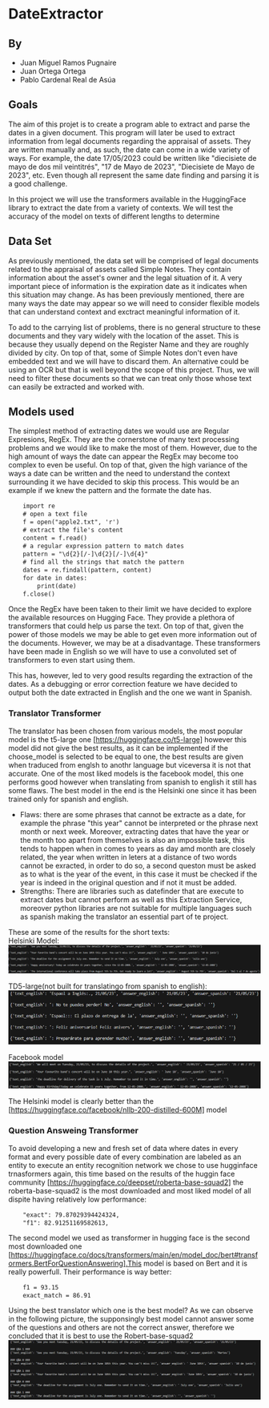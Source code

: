 # DateExtractor
## By
- Juan Miguel Ramos Pugnaire
- Juan Ortega Ortega
- Pablo Cardenal Real de Asúa

## Goals

The aim of this projet is to create a program able to extract and parse the dates in a given document. This program will later be used to extract information from legal documents regarding the appraisal of assets. They are written manually and, as such, the date can come in a wide variety of ways. For example, the date 17/05/2023 could be written like "diecisiete de mayo de dos mil veintitrés", "17 de Mayo de 2023", "Diecisiete de Mayo de 2023", etc. Even though all represent the same date finding and parsing it is a good challenge. 

In this project we will use the transformers available in the HuggingFace library to extract the date from a variety of contexts. We will test the accuracy of the model on texts of different lengths to determine 

## Data Set

As previously mentioned, the data set will be comprised of legal documents related to the appraisal of assets called Simple Notes. They contain information about the asset's owner and the legal situation of it. A very important piece of information is the expiration date as it indicates when this situation may change. As has been previously mentioned, there are many ways the date may appear so we will need to consider flexible models that can understand context and exctract meaningful information of it. 

To add to the carrying list of problems, there is no general structure to these documents and they vary widely with the location of the asset. This is because they usually depend on the Register Name and they are roughly divided by city. On top of that, some of Simple Notes don't even have embedded text and we will have to discard them. An alternative could be using an OCR but that is well beyond the scope of this project. Thus, we will need to filter these documents so that we can treat only those whose text can easily be extracted and worked with. 

## Models used

The simplest method of extracting dates we would use are Regular Expresions, RegEx. They are the cornerstone of many text processing problems and we would like to make the most of them. However, due to the high amount of ways the date can appear the RegEx may become too complex to even be useful. On top of that, given the high variance of the ways a date can be written and the need to understand the context surrounding it we have decided to skip this process. This would be an example if we knew the pattern and the formate the date has.  

```
    import re
    # open a text file
    f = open("apple2.txt", 'r')
    # extract the file's content
    content = f.read()
    # a regular expression pattern to match dates
    pattern = "\d{2}[/-]\d{2}[/-]\d{4}"
    # find all the strings that match the pattern
    dates = re.findall(pattern, content)
    for date in dates:
        print(date)
    f.close()
``` 

Once the RegEx have been taken to their limit we have decided to explore the available resources on Hugging Face. They provide a plethora of transformers that could help us parse the text. On top of that, given the power of those models we may be able to get even more information out of the documents. However, we may be at a disadvantage. These transformers have been made in English so we will have to use a convoluted set of transformers to even start using them. 

This has, however, led to very good results regarding the extraction of the dates. As a debugging or error correction feature we have decided to output both the date extracted in English and the one we want in Spanish. 

### Translator Transformer
The translator has been chosen from various models, the most popular model is the t5-large one [https://huggingface.co/t5-large] however this model did not give the best results, as it can be implemented if the choose_model is selected to be equal to one, the best results are given when traduced from englsh to anothr language but viceversa it is not that accurate. One of the most liked models is the facebook model, this one performs good however when translating from spanish to english it still has some flaws. The best model in the end is the Helsinki one since it has been trained only for spanish and english. 
- Flaws: there are some phrases that cannot be extracte as a date, for example the phrase "this year" cannot be interpreted or the phrase next month or next week. Moreover, extracting dates that
        have the year or the month too apart from themselves is also an impossible task, this tends to happen when in comes to years as day amd month are closely related, the year when written in leters at a distance of two words cannot be exracted, in order to do so, a second queston must be asked as to what is the year of the event, in this case it must be checked if the year is indeed in the original question and if not it must be added.
- Strengths: There are libraries such as datefinder that are execute to extract dates but cannot perform as well as this Extraction Service, moreover python libraries are not suitable for multiple languages such as spanish making the translator an essential part of te project.  

These are some of the results for the short texts:  
Helsinki Model:  
![Helsinki Testig](./img/HelsinkiModel.png)  

TD5-large(not built for translatingo from spanish to english):  
![TD5-large Testig](./img/Td5Large.png)  

Facebook model   
![Facebook Testig](./img/Facebook.png)  

The Helsinki model is clearly better than the [https://huggingface.co/facebook/nllb-200-distilled-600M] model

### Question Answeing Transformer
To avoid developing a new and fresh set of data where dates in every format and every possible date of every combination are labeled as an entity to execute an entity recognition network we chose to use hugginface trnasformers again, this time based on the results of the huggin face community  [https://huggingface.co/deepset/roberta-base-squad2] the roberta-base-squad2 is the most downloaded and most liked model of all dispite having relatively low performance:  

```
    "exact": 79.87029394424324,
    "f1": 82.91251169582613,
```   

The second model we used as transformer in hugging face is the second most downloaded one [https://huggingface.co/docs/transformers/main/en/model_doc/bert#transformers.BertForQuestionAnswering].This model is based on Bert and it is really powerfull. Their performance is way better:  

```
    f1 = 93.15
    exact_match = 86.91
```  

Using the best translator which one is the best model? As we can observe in the following picture, the supponsingly best model cannot answer some of the questions and others are not the correct answer, therefore we concluded that it is best to use the Robert-base-squad2
![Q&A Testig](./img/q&a.png)

